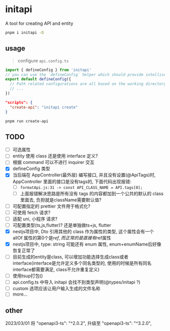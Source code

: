 # initapi

A tool for creating API and entity

```bash
pnpm i initapi -D
```

## usage

> configure `api.config.ts`

```ts
import { defineConfig } from 'initapi'
// you can use the `defineConfig` helper which should provide intellisense without the need for jsdoc annotations:
export default defineConfig({
  // Path related configurations are all based on the working directory of the nodejs process
  // ...
})
```

```package.json
"scripts": {
  "create-api": "initapi create"
}
```

```bash
pnpm run create-api
```

## TODO

- [ ] 可选属性
- [ ] entity 使用 class 还是使用 interface 定义?
- [ ] 根据 command 可以不进行 inquirer 交互
- [x] defineConfig 类型
- [x] 当后端在 AppController(最外层) 编写接口, 并且没有设置(@ApiTags)时, AppController 里面的接口是没有tags的, 下面代码出现报错:
  - [ ] `formatApi.js:31 -> const API_CLASS_NAME = API.tags[0];`
  - [ ] 上面报错解决思路是所有没有 tags 的内容都加到一个公共的默认的 class 里面去, 负担就是className需要默认值?
- [ ] 可配置指定的 prettier 文件用于格式化?
- [ ] 可使用 fetch 请求?
- [ ] 适配 uni, 小程序 请求?
- [ ] 可配置类型(ts,js,flutter)? 还是单独做ts+js, flutter
- [x] nestjs项目中, Dto 引用其他的 class 作为属性的类型, 这个属性会有一个 allOf 属性的第0个是$ref, 而正常的是直接有$ref属性
- [x] nestjs项目中, type: string 可能还有 enum 属性, enum+enumName后好像恢复正常了
- [ ] 目前生成的entity是class, 可以增加功能选择生成class或者interface(interface是允许定义多个同名类型的, 使用的时候是所有同名interface都需要满足, class不允许重复定义)
- [ ] 使用tsup打包()
- [ ] api.config.ts 中导入 initapi 会找不到类型声明(@types/initapi ?)
- [ ] custom 选项应该让用户输入生成的文件名称
- [ ] more...

## other

  2023/03/01 将 "openapi3-ts": "^2.0.2", 升级至 "openapi3-ts": "^3.2.0",
